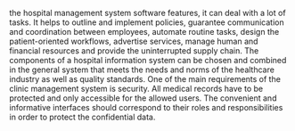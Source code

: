 the hospital management system software features, it can deal with a lot of tasks. It helps to outline and implement policies, guarantee communication and coordination between employees, automate routine tasks, design the patient-oriented workflows, advertise services, manage human and financial resources and provide the uninterrupted supply chain. The components of a hospital information system can be chosen and combined in the general system that meets the needs and norms of the healthcare industry as well as quality standards. One of the main requirements of the clinic management system is security. All medical records have to be protected and only accessible for the allowed users. The convenient and informative interfaces should correspond to their roles and responsibilities in order to protect the confidential data.
